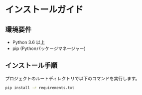 # インストールガイド

## 環境要件
- Python 3.6 以上
- pip (Pythonパッケージマネージャー)

## インストール手順
プロジェクトのルートディレクトリで以下のコマンドを実行します。

```bash
pip install -r requirements.txt
